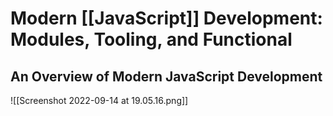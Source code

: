 # Modern [[JavaScript]] Development: Modules, Tooling, and Functional
## An Overview of Modern JavaScript Development
![[Screenshot 2022-09-14 at 19.05.16.png]]

